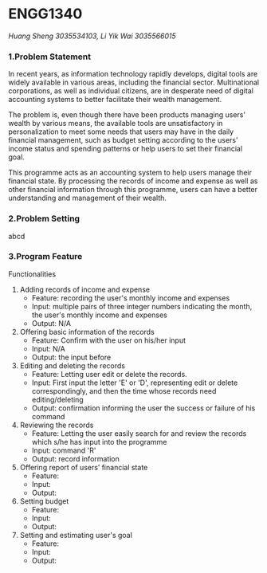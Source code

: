# __ENGG1340__
*Huang Sheng 3035534103, Li Yik Wai 3035566015*

### **1.Problem Statement**
  In recent years, as information technology rapidly develops, digital tools are widely available in various areas, including the financial sector. Multinational corporations, as well as individual citizens, are in desperate need of digital accounting systems to better facilitate their wealth management. 

  The problem is, even though there have been products managing users' wealth by various means, the available tools are unsatisfactory in personalization to meet some needs that users may have in the daily financial management, such as budget setting according to the users' income status and spending patterns or help users to set their financial goal. 

  This programme acts as an accounting system to help users manage their financial state. By processing the records of income and expense as well as other financial information through this programme, users can have a better understanding and management of their wealth. 
  
### **2.Problem Setting**
  abcd

### **3.Program Feature**
  Functionalities
  1. Adding records of income and expense
     - Feature: recording the user's monthly income and expenses
     - Input: multiple pairs of three integer numbers indicating the month, the user's monthly income and expenses 
     - Output: N/A
  2. Offering basic information of the records
     - Feature: Confirm with the user on his/her input
     - Input: N/A
     - Output: the input before
  3. Editing and deleting the records 
     - Feature: Letting user edit or delete the records.
     - Input: First input the letter 'E' or 'D', representing edit or delete correspondingly, and then the time whose records need editing/deleting
     - Output: confirmation informing the user the success or failure of his command
  4. Reviewing the records
     - Feature: Letting the user easily search for and review the records which s/he has input into the programme
     - Input: command 'R'
     - Output: record information
  5. Offering report of users’ financial state
     - Feature:
     - Input:
     - Output:
  6. Setting budget
     - Feature:
     - Input:
     - Output:
  7. Setting and estimating user's goal
     - Feature:
     - Input:
     - Output:
